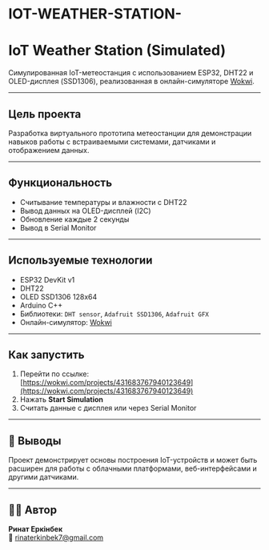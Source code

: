 # IOT-WEATHER-STATION-
# IoT Weather Station (Simulated)

Симулированная IoT-метеостанция с использованием ESP32, DHT22 и OLED-дисплея (SSD1306), реализованная в онлайн-симуляторе [Wokwi](https://wokwi.com).

---

## Цель проекта

Разработка виртуального прототипа метеостанции для демонстрации навыков работы с встраиваемыми системами, датчиками и отображением данных.

---

## Функциональность

- Считывание температуры и влажности с DHT22
- Вывод данных на OLED-дисплей (I2C)
- Обновление каждые 2 секунды
- Вывод в Serial Monitor

---

## Используемые технологии

- ESP32 DevKit v1  
- DHT22  
- OLED SSD1306 128x64  
- Arduino C++  
- Библиотеки: `DHT sensor`, `Adafruit SSD1306`, `Adafruit GFX`  
- Онлайн-симулятор: [Wokwi](https://wokwi.com)

---

## Как запустить

1. Перейти по ссылке:  
   [https://wokwi.com/projects/431683767940123649](https://wokwi.com/projects/431683767940123649)
2. Нажать **Start Simulation**
3. Считать данные с дисплея или через Serial Monitor

---


## 📌 Выводы

Проект демонстрирует основы построения IoT-устройств и может быть расширен для работы с облачными платформами, веб-интерфейсами и другими датчиками.

---

## 👨‍💻 Автор

**Ринат Еркінбек**  
📧 [rinaterkinbek7@gmail.com](mailto:rinaterkinbek7@gmail.com)
